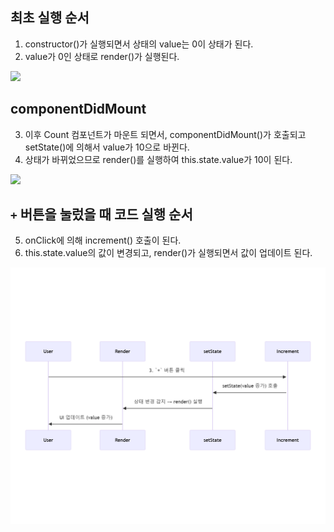 ## 최초 실행 순서

1. constructor()가 실행되면서 상태의 value는 0이 상태가 된다.
2. value가 0인 상태로 render()가 실행된다.

<img src="./img/constructor.png" />

## componentDidMount

3. 이후 Count 컴포넌트가 마운트 되면서, componentDidMount()가 호출되고
setState()에 의해서 value가 10으로 바뀐다.
4. 상태가 바뀌었으므로 render()를 실행하여 this.state.value가 10이 된다.

<img src="./img/componentDidMount.png" />

## `+` 버튼을 눌렀을 때 코드 실행 순서

5. onClick에 의해 increment() 호출이 된다.
6. this.state.value의 값이 변경되고, render()가 실행되면서 값이 업데이트 된다.

<img src="./img/3.increment.png" />